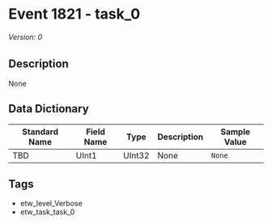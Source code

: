 # Event 1821 - task_0
###### Version: 0

## Description
None

## Data Dictionary
|Standard Name|Field Name|Type|Description|Sample Value|
|---|---|---|---|---|
|TBD|UInt1|UInt32|None|`None`|

## Tags
* etw_level_Verbose
* etw_task_task_0
